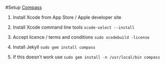 #Setup [Compass](http://compass-style.org)

1. Install Xcode from App Store / Apple developer site

2. Install Xcode command line tools 
`xcode-select --install`

3. Accept licence / terms and conditions
`sudo xcodebuild -license`

4. Install Jekyll
`sudo gem install compass`

5. If this doesn't work use `sudo gem install -n /usr/local/bin compass`
